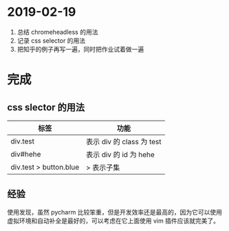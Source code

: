 # 2019-02-19
1. 总结 chromeheadless 的用法
2. 记录 css selector 的用法
3. 把知乎的例子再写一遍，同时把作业试着做一遍


# 完成
## css slector 的用法

标签 | 功能
---- | ----
div.test | 表示 div 的 class 为 test
div#hehe | 表示 div 的 id 为 hehe
div.test > button.blue | > 表示子集

## 经验
使用发现，虽然 pycharm 比较笨重，但是开发效率还是最高的，因为它可以使用虚拟环境和自动补全是最好的，可以考虑在它上面使用 vim 插件应该就完美了。